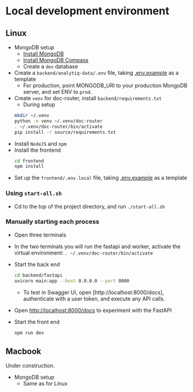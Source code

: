 # Local development environment

## Linux
* MongoDB setup
  * [Install MongoDB](https://medium.com/@nkav2447/how-to-download-and-install-mongodb-on-fedora-40-2db148a7c2f0)
  * [Install MongoDB Compass](https://www.mongodb.com/try/download/compass)
  * Create a `dev` database
* Create a `backend/analytiq-data/.env` file, taking [.env.example](../backend/analytiq_data/.env.example) as a template
  * For production, point MONGODB_URI to your production MongoDB server, and set ENV to `prod`.
* Create `venv` for doc-router, install `backend/requirements.txt`
  * During setup
  ```bash
  mkdir ~/.venv
  python -m venv ~/.venv/doc-router
  . ~/.venv/doc-router/bin/activate
  pip install -r source/requirements.txt
  ```
* Install `NodeJS` and `npm`
* Install the frontend
  ```bash
  cd frontend
  npm install
  ```
* Set up the `frontend/.env.local` file, taking [.env.example](../frontend/.env.example) as a template

### Using `start-all.sh`
* Cd to the top of the project directory, and run `./start-all.sh`

### Manually starting each process
* Open three terminals
* In the two terminals you will run the fastapi and worker, activate the virtual environment: `. ~/.venv/doc-router/bin/activate`
* Start the back end
  ```bash
  cd backend/fastapi
  uvicorn main:app --host 0.0.0.0 --port 8000
  ```
  * To test in Swagger UI, open [http://localhost:8000/docs], authenticate with a user token, and execute any API calls.
* Open [http://localhost:8000/docs](http://localhost:8000/docs) to experiment with the FastAPI

* Start the front end
  ```bash
  npm run dev
  ```

## Macbook
Under construction.
* MongoDB setup
  * Same as for Linux
